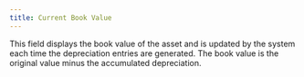 ```yaml
---
title: Current Book Value
---
```



This field displays the book value of the asset and is updated by the system each time the depreciation entries are generated. The book value is the original value minus the accumulated depreciation.
